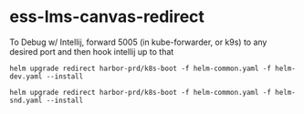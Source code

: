 # ess-lms-canvas-redirect

To Debug w/ Intellij, forward 5005 (in kube-forwarder, or k9s) to any desired port and then hook intellij up to that

```
helm upgrade redirect harbor-prd/k8s-boot -f helm-common.yaml -f helm-dev.yaml --install
```

```
helm upgrade redirect harbor-prd/k8s-boot -f helm-common.yaml -f helm-snd.yaml --install
```